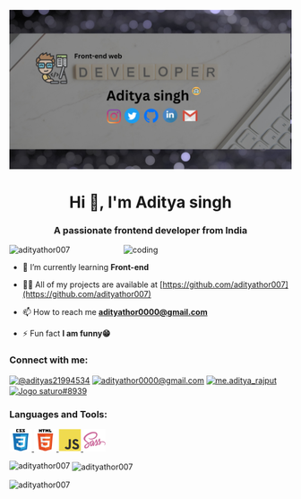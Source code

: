 ![logo](https://github.com/adityathor007/adityathor007/blob/main/Your%20paragraph%20text%20(2).png)
<h1 align="center">Hi 👋, I'm Aditya singh</h1>
<h3 align="center">A passionate frontend developer from India</h3>

<img align="right" alt="coding" width="300" src="https://media.tenor.com/whgQwNlVvNkAAAAi/xero-code.gif">

<p align="left"> <img src="https://komarev.com/ghpvc/?username=adityathor007&label=Profile%20views&color=0e75b6&style=flat" alt="adityathor007" /> </p>

- 🌱 I’m currently learning **Front-end**

- 👨‍💻 All of my projects are available at [https://github.com/adityathor007](https://github.com/adityathor007)

- 📫 How to reach me **adityathor0000@gmail.com**

- ⚡ Fun fact **I am funny😁**

<h3 align="left">Connect with me:</h3>
<p align="left">
<a href="https://twitter.com/@adityas21994534" target="blank"><img align="center" src="https://raw.githubusercontent.com/rahuldkjain/github-profile-readme-generator/master/src/images/icons/Social/twitter.svg" alt="@adityas21994534" height="30" width="40" /></a>
<a href="https://linkedin.com/in/adityathor0000@gmail.com" target="blank"><img align="center" src="https://raw.githubusercontent.com/rahuldkjain/github-profile-readme-generator/master/src/images/icons/Social/linked-in-alt.svg" alt="adityathor0000@gmail.com" height="30" width="40" /></a>
<a href="https://instagram.com/me.aditya_rajput" target="blank"><img align="center" src="https://raw.githubusercontent.com/rahuldkjain/github-profile-readme-generator/master/src/images/icons/Social/instagram.svg" alt="me.aditya_rajput" height="30" width="40" /></a>
<a href="https://discord.gg/Jogo saturo#8939" target="blank"><img align="center" src="https://raw.githubusercontent.com/rahuldkjain/github-profile-readme-generator/master/src/images/icons/Social/discord.svg" alt="Jogo saturo#8939" height="30" width="40" /></a>
</p>

<h3 align="left">Languages and Tools:</h3>
<p align="left"> <a href="https://www.w3schools.com/css/" target="_blank" rel="noreferrer"> <img src="https://raw.githubusercontent.com/devicons/devicon/master/icons/css3/css3-original-wordmark.svg" alt="css3" width="40" height="40"/> </a> <a href="https://www.w3.org/html/" target="_blank" rel="noreferrer"> <img src="https://raw.githubusercontent.com/devicons/devicon/master/icons/html5/html5-original-wordmark.svg" alt="html5" width="40" height="40"/> </a> <a href="https://developer.mozilla.org/en-US/docs/Web/JavaScript" target="_blank" rel="noreferrer"> <img src="https://raw.githubusercontent.com/devicons/devicon/master/icons/javascript/javascript-original.svg" alt="javascript" width="40" height="40"/> </a> <a href="https://sass-lang.com" target="_blank" rel="noreferrer"> <img src="https://raw.githubusercontent.com/devicons/devicon/master/icons/sass/sass-original.svg" alt="sass" width="40" height="40"/> </a> </p>

<p><img align="left" src="https://github-readme-stats.vercel.app/api/top-langs?username=adityathor007&show_icons=true&locale=en&layout=compact" alt="adityathor007" /></p>

<p>&nbsp;<img align="center" src="https://github-readme-stats.vercel.app/api?username=adityathor007&show_icons=true&locale=en" alt="adityathor007" /></p>

<p><img align="center" src="https://github-readme-streak-stats.herokuapp.com/?user=adityathor007&" alt="adityathor007" /></p>
